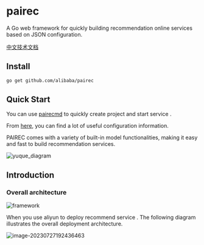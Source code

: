 # pairec
A Go web framework for quickly building recommendation online services based on JSON configuration.

[中文技术文档](http://pai-vision-data-hz.oss-cn-zhangjiakou.aliyuncs.com/pairec/docs/pairec/html/index.html)

## Install
```bash
go get github.com/alibaba/pairec
```

## Quick Start

You can use [pairecmd](http://pai-vision-data-hz.oss-cn-zhangjiakou.aliyuncs.com/pairec/docs/pairec/html/intro/quickstart.html) to quickly create project and start service .

From [here](http://pai-vision-data-hz.oss-cn-zhangjiakou.aliyuncs.com/pairec/docs/pairec/html/config/overview.html), you can find a lot of useful configuration information.

PAIREC  comes with a variety of built-in model functionalities, making it easy and fast to build recommendation services.

![yuque_diagram](http://pai-vision-data-hz.oss-cn-zhangjiakou.aliyuncs.com/pairec/docs/pairec/html/_images/yuque_diagram.png)

## Introduction

### Overall architecture

![framework](http://pai-vision-data-hz.oss-cn-zhangjiakou.aliyuncs.com/pairec/docs/pairec/html/_images/framework.jpg)

When you use aliyun to deploy recommend service . The following diagram illustrates the overall deployment architecture.

![image-20230727192436463](http://pai-vision-data-hz.oss-cn-zhangjiakou.aliyuncs.com/pairec/docs/pairec/html/_images/image-20230727192436463.png)
